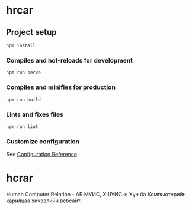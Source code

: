 # hrcar

## Project setup
```
npm install
```

### Compiles and hot-reloads for development
```
npm run serve
```

### Compiles and minifies for production
```
npm run build
```

### Lints and fixes files
```
npm run lint
```

### Customize configuration
See [Configuration Reference](https://cli.vuejs.org/config/).
# hcrar
Human Computer Relation - AR
МУИС, ХШУИС-н Хүн ба Компьютерийн харилцаа хичээлийн вебсайт.
